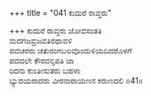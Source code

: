 +++
title = "041 ಕುದುರೆ ರಾವ್ತರು"

+++
ಕುದುರೆ ರಾವ್ತರು ಜೋದಸಂತತಿ  
ಮದಗಜವ್ರಜವತಿರಥಾವಳಿ  
ಪದಚರರು ಚತುರಂಗಬಲವೊಂದುಳಿಯದಿದರೊಳಗೆ  
ಪದದಲೇ ಕೌರವನೃಪತಿ ಜಾ  
ರಿದನು ಕುಂತೀಸುತರು ಬಹಳಾ  
ಭ್ಯುದಯರಾದರು ವೀರನಾರಾಯಣನ ಕರುಣದಲಿ      ॥41॥